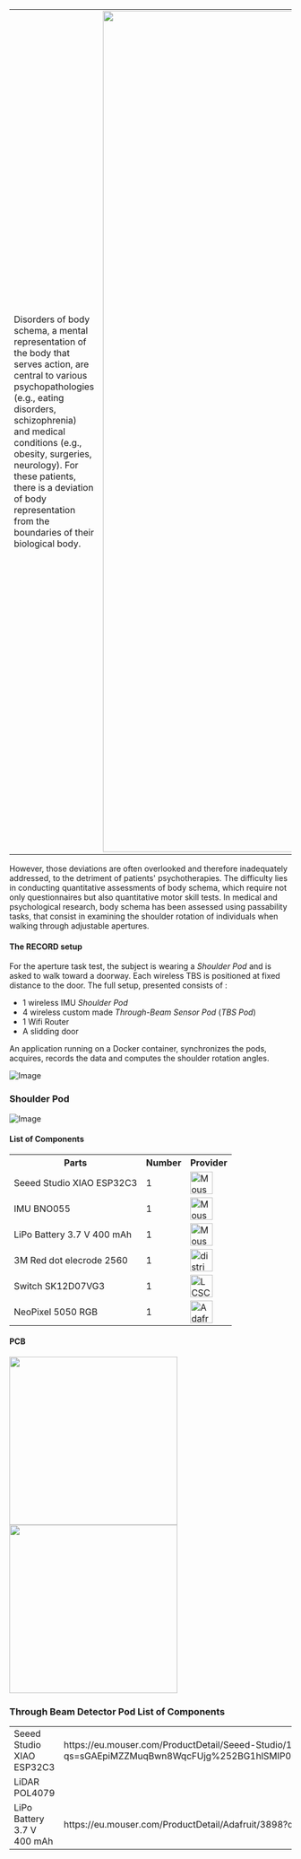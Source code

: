 <table>
<tbody>
<tr>
  <td><p>Disorders of body schema, a mental representation of the body that serves action, are central to various psychopathologies (e.g., eating disorders, schizophrenia) and medical conditions (e.g., obesity, surgeries, neurology). For these patients, there is a deviation of body representation from the boundaries of their biological body.</p></td>
  <td><img src="https://github.com/user-attachments/assets/c1d71623-6064-45bf-bd97-185d389aea4f"  width="1500"></td>

</tr>
</tbody>
</table>



However, those deviations are often overlooked and therefore inadequately addressed, to the detriment of patients' psychotherapies. The difficulty lies in conducting quantitative assessments of body schema, which require not only questionnaires but also quantitative motor skill tests. In medical and psychological research, body schema has been assessed using passability tasks, that consist in examining the shoulder rotation of individuals when walking through adjustable apertures.



#### The RECORD setup
For the aperture task test, the subject is wearing a _Shoulder Pod_ and is asked to walk toward a doorway. Each wireless TBS is positioned at fixed distance to the door. The full setup, presented consists of :
 
* 1 wireless IMU _Shoulder Pod_
* 4 wireless custom made _Through-Beam Sensor Pod_ (_TBS Pod_)
* 1 Wifi Router 
* A slidding door

An application running on a Docker container, synchronizes the pods, acquires, records the data and computes the shoulder rotation angles.

![Image](https://github.com/user-attachments/assets/c73c30dd-fafa-49e5-9cf6-a5f5989c2e81)



### Shoulder Pod
![Image](https://github.com/user-attachments/assets/032a15ab-3642-44b4-9317-4dfbb52f3cac)

#### List of Components
<table>
<tbody>
<tr>
  <th>Parts</th>
  <th>Number</th>
  <th>Provider</th>
</tr>
<tr>
  <td>Seeed Studio XIAO ESP32C3</td>
  <td>1</td>
  <td><a href="https://eu.mouser.com/ProductDetail/Seeed-Studio/102010636?qs=sGAEpiMZZMuqBwn8WqcFUjg%252BG1hlSMIP0F1ZoZTWMTaX2wYW3M%252Bc5g%3D%3D"><img src="https://upload.wikimedia.org/wikipedia/commons/9/9a/Mouser_Electronics_logo.svg" alt="Mouser" height="40"></a></td>
</tr>
<tr>
  <td>IMU BNO055 </td>
  <td>1</td>
  <td><a href="https://eu.mouser.com/ProductDetail/Adafruit/2472?qs=N%2F3wi2MvZWDmk8dteqdybw%3D%3D"><img src="https://upload.wikimedia.org/wikipedia/commons/9/9a/Mouser_Electronics_logo.svg" alt="Mouser" height="40"></a></td>
</tr>
  <td> LiPo Battery 3.7 V 400 mAh</td>
  <td>1</td>
  <td><a href="https://eu.mouser.com/ProductDetail/Adafruit/3898?qs=byeeYqUIh0NUfilp6w7tLA%3D%3D"><img src="https://upload.wikimedia.org/wikipedia/commons/9/9a/Mouser_Electronics_logo.svg" alt="Mouser" height="40"></a></td>
</tr>
<tr>
  <td> 3M Red dot elecrode 2560 </td>
  <td>1</td>
  <td><a href="https://www.distrimed.com/product_info.php?products_id=6057"><img src="https://hygie31.com/wp-content/uploads/2024/07/logo-distrimed-1024x290.png" alt="distrimed" height="40"></a></td>
</tr>
</tr>
  <td> Switch SK12D07VG3 </td>
  <td>1</td>
  <td><a href="https://lcsc.com/product-detail/Slide-Switches_SHOU-HAN_C431547.html"><img src="https://static.lcsc.com/feassets/pc/images/headIcons/logo-s.png" alt="LCSC" height="40"></a></td>
</tr>
<tr>
  <td> NeoPixel 5050 RGB </td>
  <td>1</td>
  <td><a href="https://www.adafruit.com/product/1655"><img src="https://upload.wikimedia.org/wikipedia/commons/9/90/Adafruit_logo.svg" alt="Adafruit" height="40"></a></td>
</tr>
</tbody>
</table>

#### PCB
<img src="https://github.com/user-attachments/assets/33761b80-6aea-450c-b799-0cbfd4452944"  width="300">
<img src="https://github.com/user-attachments/assets/8a9a5efa-ac91-4c7f-82e7-f89a9f0467e9"  width="300">


### Through Beam Detector Pod List of Components
<table>
<tbody>
<tr>
  <td>Seeed Studio XIAO ESP32C3</td>
  <td>https://eu.mouser.com/ProductDetail/Seeed-Studio/102010636?qs=sGAEpiMZZMuqBwn8WqcFUjg%252BG1hlSMIP0F1ZoZTWMTaX2wYW3M%252Bc5g%3D%3D</td>
</tr>
<tr>
  <td>LiDAR POL4079 </td>
  <td> </td>
</tr>
  <td> LiPo Battery 3.7 V 400 mAh </td>
  <td> https://eu.mouser.com/ProductDetail/Adafruit/3898?qs=byeeYqUIh0NUfilp6w7tLA%3D%3D </td>
</tr>
</tbody>
</table>

